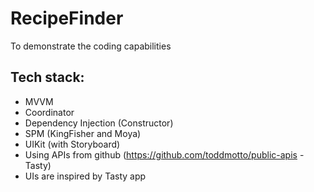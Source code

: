 # RecipeFinder

To demonstrate the coding capabilities


## Tech stack: 

- MVVM 
- Coordinator
- Dependency Injection (Constructor) 
- SPM (KingFisher and Moya)
- UIKit (with Storyboard)
- Using APIs from github (https://github.com/toddmotto/public-apis  - Tasty) 
- UIs are inspired by Tasty app
